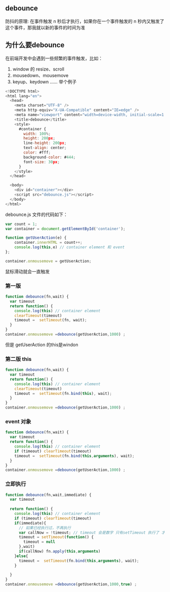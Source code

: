 ## debounce
防抖的原理: 在事件触发 n 秒后才执行，如果你在一个事件触发的 n 秒内又触发了这个事件，那我就以新的事件的时间为准
## 为什么要debounce
在前端开发中会遇到一些频繁的事件触发，比如：
1. window 的 resize、scroll
2. mousedown、mousemove
3. keyup、keydown
……
举个例子
```javascript
<!DOCTYPE html>
<html lang="en">
  <head>
    <meta charset="UTF-8" />
    <meta http-equiv="X-UA-Compatible" content="IE=edge" />
    <meta name="viewport" content="width=device-width, initial-scale=1.0" />
    <title>debounce</title>
    <style>
      #container {
        width: 100%;
        height: 200px;
        line-height: 200px;
        text-align: center;
        color: #fff;
        background-color: #444;
        font-size: 30px;
      }
    </style>
  </head>

  <body>
    <div id="container"></div>
    <script src="debounce.js"></script>
  </body>
</html>

```
debounce.js 文件的代码如下：
```javascript
var count = 1;
var container = document.getElementById('container');

function getUserAction(e) {
    container.innerHTML = count++;
    console.log(this,e) // container element 和 event
};

container.onmousemove = getUserAction;
```
鼠标滑动就会一直触发

### 第一版
```javascript
function debounce(fn,wait) {
  var timeout
  return function() {
    console.log(this) // container element 
    clearTimeout(timeout)
    timeout =  setTimeout(fn, wait);
  }
}
container.onmousemove =debounce(getUserAction,1000) ;
```
但是 getUserAction 的this是windon

### 第二版 this

```javascript
function debounce(fn,wait) {
  var timeout
  return function() {
    console.log(this) // container element 
    clearTimeout(timeout)
    timeout =  setTimeout(fn.bind(this), wait);
  }
}
container.onmousemove =debounce(getUserAction,1000) ;
```

### event 对象

```javascript
function debounce(fn,wait) {
  var timeout
  return function() {
    console.log(this) // container element 
    if (timeout) clearTimeout(timeout)
    timeout =  setTimeout(fn.bind(this,arguments), wait);
  }
}
container.onmousemove =debounce(getUserAction,1000) ;
```

### 立即执行

```javascript
function debounce(fn,wait,immediate) {
  var timeout
  
  return function() {
    console.log(this) // container element 
    if (timeout) clearTimeout(timeout)
    if(immediate){
      // 如果已经执行过，不再执行
      var callNow = !timeout; // timeout 会是数字 只有setTimeout 执行了 才能再次调用fn 
      timeout = setTimeout(function() {
        timeout = null
      },wait)
      if(callNow) fn.apply(this,arguments)
    }else{
      timeout =  setTimeout(fn.bind(this,arguments), wait);
    }
    
  }
}
container.onmousemove =debounce(getUserAction,1000,true) ;
```